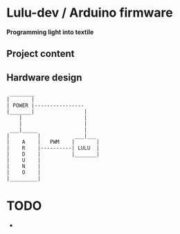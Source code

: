 # Lulu-dev / Arduino firmware
**Programming light into textile**

## Project content

## Hardware design

     ________
    |       |
    | POWER |----------------
    |_______|                |
        |                    |
        |                    |
     ___|_____               |
    |         |           ___|___
    |    A    |   PWM    |       |
    |    R    |----------| LULU  |
    |    D    |          |_______|
    |    U    |
    |    N    |
    |    O    |
    |_________|

# TODO
- 